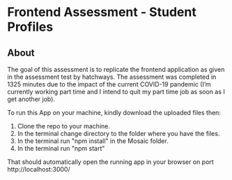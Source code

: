 # Frontend Assessment - Student Profiles

## About

The goal of this assessment is to replicate the frontend application as given in the assessment test by hatchways. The assessment was completed in 1325 minutes due to the impact of the current COVID-19 pandemic (I’m currently working part time and I intend to quit my part time job as soon as I get another job).

To run this App on your machine, kindly download the uploaded files then:

1. Clone the repo to your machine.
2. In the terminal change directory to the folder where you have the files.
3. In the terminal run "npm install" in the Mosaic folder.
4. In the terminal run "npm start"

That should automatically open the running app in your browser on port http://localhost:3000/
